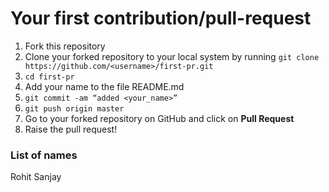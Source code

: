 # Your first contribution/pull-request

1. Fork this repository
2. Clone your forked repository to your local system by running `git clone https://github.com/<username>/first-pr.git`  
4. `cd first-pr`
5. Add your name to the file README.md
6. `git commit -am “added <your_name>”`
7. `git push origin master`
8. Go to your forked repository on GitHub and click on **Pull Request**
9. Raise the pull request!

### List of names
Rohit Sanjay
